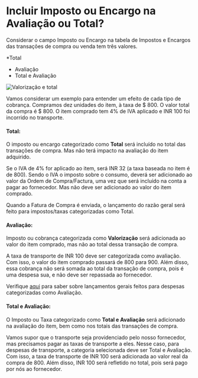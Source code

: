 # Incluir Imposto ou Encargo na Avaliação ou Total?


Considerar o campo Imposto ou Encargo na tabela de Impostos e Encargos das transações de compra ou venda tem três valores.


*Total
* Avaliação
* Total e Avaliação


![Valorização e total](/files/avaliação-e-total.png)


Vamos considerar um exemplo para entender um efeito de cada tipo de cobrança. Compramos dez unidades do item, à taxa de $ 800. O valor total da compra é $ 800. O item comprado tem 4% de IVA aplicado e INR 100 foi incorrido no transporte.


#### Total:


O imposto ou encargo categorizado como **Total** será incluído no total das transações de compra. Mas não terá impacto na avaliação do item adquirido.


Se o IVA de 4% for aplicado ao item, será INR 32 (a taxa baseada no item é de 800). Sendo o IVA o imposto sobre o consumo, deverá ser adicionado ao valor da Ordem de Compra/Factura, uma vez que será incluído na conta a pagar ao fornecedor. Mas não deve ser adicionado ao valor do item comprado.


Quando a Fatura de Compra é enviada, o lançamento do razão geral será feito para impostos/taxas categorizadas como Total.


#### Avaliação:


Imposto ou cobrança categorizada como **Valorização** será adicionada ao valor do item comprado, mas não ao total dessa transação de compra.


A taxa de transporte de INR 100 deve ser categorizada como avaliação. Com isso, o valor do item comprado passará de 800 para 900. Além disso, essa cobrança não será somada ao total da transação de compra, pois é uma despesa sua, e não deve ser repassada ao fornecedor.


Verifique [aqui](/docs/v13/user/manual/en/stock/perpetual-inventory) para saber sobre lançamentos gerais feitos para despesas categorizadas como Avaliação.


#### Total e Avaliação:


O Imposto ou Taxa categorizado como **Total e Avaliação** será adicionado na avaliação do item, bem como nos totais das transações de compra.


Vamos supor que o transporte seja providenciado pelo nosso fornecedor, mas precisamos pagar as taxas de transporte a eles. Nesse caso, para despesas de transporte, a categoria selecionada deve ser Total e Avaliação. Com isso, a taxa de transporte de INR 100 será adicionada ao valor real da compra de 800. Além disso, INR 100 será refletido no total, pois será pago por nós ao fornecedor.